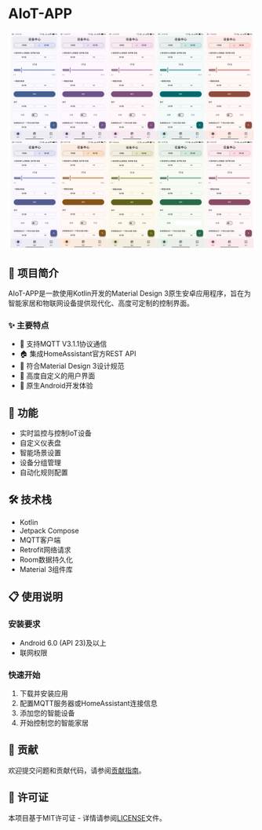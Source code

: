 # AIoT-APP

<div align="center">
  
![AIoT-APP Logo](demo.png)

</div>

## 📱 项目简介

AIoT-APP是一款使用Kotlin开发的Material Design 3原生安卓应用程序，旨在为智能家居和物联网设备提供现代化、高度可定制的控制界面。

### ✨ 主要特点

- 🔄 支持MQTT V3.1.1协议通信
- 🏠 集成HomeAssistant官方REST API
- 🎨 符合Material Design 3设计规范
- 🔧 高度自定义的用户界面
- 📱 原生Android开发体验

## 🚀 功能

- 实时监控与控制IoT设备
- 自定义仪表盘
- 智能场景设置
- 设备分组管理
- 自动化规则配置

## 🛠️ 技术栈

- Kotlin
- Jetpack Compose
- MQTT客户端
- Retrofit网络请求
- Room数据持久化
- Material 3组件库

## 📋 使用说明

### 安装要求

- Android 6.0 (API 23)及以上
- 联网权限

### 快速开始

1. 下载并安装应用
2. 配置MQTT服务器或HomeAssistant连接信息
3. 添加您的智能设备
4. 开始控制您的智能家居

## 🤝 贡献

欢迎提交问题和贡献代码，请参阅[贡献指南](CONTRIBUTING.md)。

## 📄 许可证

本项目基于MIT许可证 - 详情请参阅[LICENSE](LICENSE)文件。